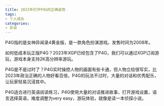 ```yaml
---
title: 2023年打开P4G的正确姿势
tags:
- 个人成长
categories:
- 杂谈
---
```




P4G指的是女神异闻录4黄金版，是一款角色扮演游戏。发售时间为2008年。



如何低成本玩正版P4G？2023年XGP已经包含了P4G，我们可以通过XGP订阅游玩，游戏本身支持2K高分辨率游玩。



P4G是不是过时了？P4G实时操控人物的画面有些卡通，但人物立绘很写实，比2023年政治正确的人物好看百倍，P4G的玩法不过时，大量的对话和优秀配乐，让玩家轻易沉浸其中。



P4G适合进行英语阅读练习，P4G使用大量的对话推进故事，打开游戏设置，语言选择英语，难度调整为very easy，游玩体验，就像是读一本侦探小说。









